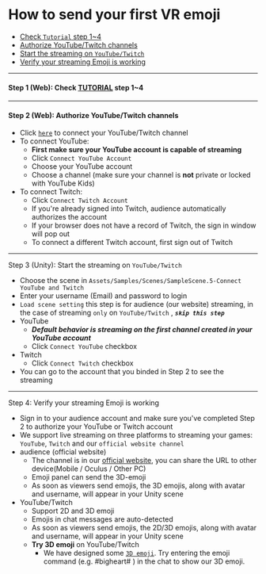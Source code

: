 # How to send your first VR emoji
- [Check `Tutorial` step 1~4](#step1)
- [Authorize YouTube/Twitch channels](#step2)
- [Start the streaming on `YouTube/Twitch`](#step3)
- [Verify your streaming Emoji is working](#step4)



****
#### <a name="step1"> Step 1 (Web): Check [TUTORIAL](TOUTORIAL-LiveStream.md) step 1~4
****
#### <a name="step2"> Step 2 (Web): Authorize YouTube/Twitch channels
- Click [`here`](https://www.meta-audience.com/en-us/accounts/chatSetting/) to connect your YouTube/Twitch channel
- To connect YouTube:
    - **First make sure your YouTube account is capable of streaming**
    - Click `Connect YouTube Account`
    - Choose your YouTube account
    - Choose a channel (make sure your channel is **not** private or locked with YouTube Kids)
- To connect Twitch:
    - Click `Connect Twitch Account`
    - If you're already signed into Twitch, audience automatically authorizes the account
    - If your browser does not have a record of Twitch, the sign in window will pop out
    - To connect a different Twitch account, first sign out of Twitch 

****
<a name="step3"> Step 3 (Unity): Start the streaming on `YouTube/Twitch`
- Choose the scene in `Assets/Samples/Scenes/SampleScene.5-Connect YouTube and Twitch`
- Enter your username (Email) and password to login 
- `Load scene setting` this step is for audience (our website) streaming, in the case of streaming `only` on `YouTube/Twitch` , ***`skip this step`***
- YouTube
  - ***Default behavior is streaming on the first channel created in your YouTube account***
  - Click `Connect YouTube` checkbox
- Twitch
  - Click `Connect Twitch` checkbox
- You can go to the account that you binded in Step 2 to see the streaming

****
<a name="step4"> Step 4: Verify your streaming Emoji is working
- Sign in to your audience account and make sure you've completed Step 2 to authorize your YouTube or Twitch account
- We support live streaming on three platforms to streaming your games: `YouTube`, `Twitch` and our `official website channel`
- audience (official website)
  - The channel is in our  [official website](https://www.meta-audience.com/en-us/accounts/userChannels/), you can share the URL to other device(Mobile / Oculus / Other PC)
  - Emoji panel can send the 3D-emoji
  - As soon as viewers send emojis, the 3D emojis, along with avatar and username, will appear in your Unity scene
- YouTube/Twitch
  - Support 2D and 3D emoji
  - Emojis in chat messages are auto-detected
  - As soon as viewers send emojis, the 2D/3D emojis, along with avatar and username, will appear in your Unity scene
  - **Try 3D emoji** on YouTube/Twitch
    - We have designed some [`3D emoji`](https://www.meta-audience.com/en-us/download/). Try entering the emoji command (e.g. #bigheart# ) in the chat to show our 3D emoji.

